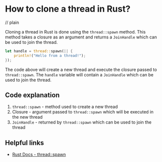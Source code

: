 # How to clone a thread in Rust?
// plain

Cloning a thread in Rust is done using the `thread::spawn` method. This method takes a closure as an argument and returns a `JoinHandle` which can be used to join the thread.

```rust
let handle = thread::spawn(|| {
    println!("Hello from a thread!");
});
```

The code above will create a new thread and execute the closure passed to `thread::spawn`. The `handle` variable will contain a `JoinHandle` which can be used to join the thread.

## Code explanation


1. `thread::spawn` - method used to create a new thread
2. Closure - argument passed to `thread::spawn` which will be executed in the new thread
3. `JoinHandle` - returned by `thread::spawn` which can be used to join the thread

## Helpful links

- [Rust Docs - thread::spawn](https://doc.rust-lang.org/std/thread/fn.spawn.html)